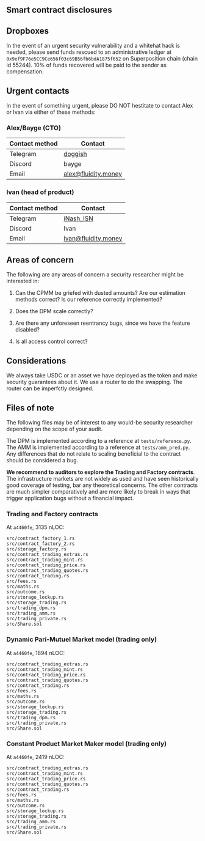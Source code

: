 
## Smart contract disclosures

## Dropboxes

In the event of an urgent security vulnerability and a whitehat hack is needed, please
send funds rescued to an administrative ledger at
`0x9ef9F76e5CC9Ce656f03c69B56fb6bdA1875f652` on Superposition chain (chain id 55244). 10%
of funds recovered will be paid to the sender as compensation.

## Urgent contacts

In the event of something urgent, please DO NOT hestitate to contact
Alex or Ivan via either of these methods:

### Alex/Bayge (CTO)

| Contact method |                      Contact                      |
|----------------|---------------------------------------------------|
| Telegram       | [doggish](https://t.me/doggish)                   |
| Discord        | bayge                                             |
| Email          | [alex@fluidity.money](mailto:alex@fluidity.money) |

### Ivan (head of product)

| Contact method |                      Contact                      |
|----------------|---------------------------------------------------|
| Telegram       | [iNash_ISN](https://t.me/iNash_ISN)               |
| Discord        | Ivan | ISN (🌊,💸)#8511                             |
| Email          | [ivan@fluidity.money](mailto:ivan@fluidity.money) |

## Areas of concern

The following are any areas of concern a security researcher might be interested in:

1. Can the CPMM be griefed with dusted amounts? Are our estimation methods correct? Is our
reference correctly implemented?

2. Does the DPM scale correctly?

3. Are there any unforeseen reentrancy bugs, since we have the feature disabled?

4. Is all access control correct?

## Considerations

We always take USDC or an asset we have deployed as the token and make security guarantees
about it. We use a router to do the swapping. The router can be imperfctly designed.

## Files of note

The following files may be of interest to any would-be security researcher depending on
the scope of your audit.

The DPM is implemented according to a reference at `tests/reference.py`. The AMM is
implemented according to a reference at `tests/amm_pred.py`. Any differences that do not
relate to scaling beneficial to the contract should be considered a bug.

**We recommend to auditors to explore the Trading and Factory contracts**. The infrastructure
markets are not widely as used and have seen historically good coverage of testing, bar
any theoretical concerns. The other contracts are much simpler comparatively and are more
likely to break in ways that trigger application bugs without a financial impact.

### Trading and Factory contracts

At `a4460fe`, 3135 nLOC:

```
src/contract_factory_1.rs
src/contract_factory_2.rs
src/storage_factory.rs
src/contract_trading_extras.rs
src/contract_trading_mint.rs
src/contract_trading_price.rs
src/contract_trading_quotes.rs
src/contract_trading.rs
src/fees.rs
src/maths.rs
src/outcome.rs
src/storage_lockup.rs
src/storage_trading.rs
src/trading_dpm.rs
src/trading_amm.rs
src/trading_private.rs
src/Share.sol
```

### Dynamic Pari-Mutuel Market model (trading only)

At `a4460fe`, 1894 nLOC:

```
src/contract_trading_extras.rs
src/contract_trading_mint.rs
src/contract_trading_price.rs
src/contract_trading_quotes.rs
src/contract_trading.rs
src/fees.rs
src/maths.rs
src/outcome.rs
src/storage_lockup.rs
src/storage_trading.rs
src/trading_dpm.rs
src/trading_private.rs
src/Share.sol
```

### Constant Product Market Maker model (trading only)

At `a4460fe`, 2419 nLOC:

```
src/contract_trading_extras.rs
src/contract_trading_mint.rs
src/contract_trading_price.rs
src/contract_trading_quotes.rs
src/contract_trading.rs
src/fees.rs
src/maths.rs
src/outcome.rs
src/storage_lockup.rs
src/storage_trading.rs
src/trading_amm.rs
src/trading_private.rs
src/Share.sol
```

